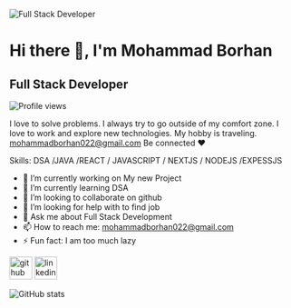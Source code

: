 
![Full Stack Developer](https://media-exp1.licdn.com/dms/image/C5616AQEa70P4iaLtHg/profile-displaybackgroundimage-shrink_350_1400/0/1668870199692?e=1674086400&v=beta&t=vhmpyu4eZkvGQSVrxus3GXoZJ4UJ4DwUerO-fBaycHo)


# Hi there 👋, I'm Mohammad Borhan
## Full Stack Developer
![Profile views](https://gpvc.arturio.dev/borhansahed)  

 I love to solve problems. I always try to go outside of my comfort zone.  I love to work and explore new technologies.
 My hobby is traveling.
 mohammadborhan022@gmail.com
Be connected ❤️

Skills: DSA /JAVA /REACT / JAVASCRIPT / NEXTJS / NODEJS /EXPESSJS

- 🔭 I’m currently working on My new Project 
- 🌱 I’m currently learning DSA 
- 👯 I’m looking to collaborate on github 
- 🤔 I’m looking for help with to find job 
- 💬 Ask me about Full Stack Development 
- 📫 How to reach me: mohammadborhan022@gmail.com 
- ⚡ Fun fact: I am too much lazy 


[<img src='https://cdn.jsdelivr.net/npm/simple-icons@3.0.1/icons/github.svg' alt='github' height='40'>](https://github.com/borhansahed)  [<img src='https://cdn.jsdelivr.net/npm/simple-icons@3.0.1/icons/linkedin.svg' alt='linkedin' height='40'>](https://www.linkedin.com/in/borhansahed/)  

![GitHub stats](https://github-readme-stats.vercel.app/api?username=borhansahed&show_icons=true)  

